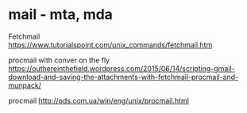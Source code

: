 mail - mta, mda
========================

Fetchmail  
https://www.tutorialspoint.com/unix_commands/fetchmail.htm

procmail with conver on the fly  
https://outhereinthefield.wordpress.com/2015/06/14/scripting-gmail-download-and-saving-the-attachments-with-fetchmail-procmail-and-munpack/

procmail
http://ods.com.ua/win/eng/unix/procmail.html